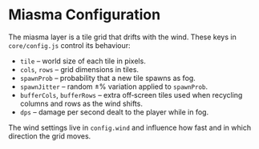 # Miasma Configuration

The miasma layer is a tile grid that drifts with the wind.
These keys in `core/config.js` control its behaviour:

- `tile` – world size of each tile in pixels.
- `cols`, `rows` – grid dimensions in tiles.
- `spawnProb` – probability that a new tile spawns as fog.
- `spawnJitter` – random ±% variation applied to `spawnProb`.
- `bufferCols`, `bufferRows` – extra off‑screen tiles used when recycling
  columns and rows as the wind shifts.
- `dps` – damage per second dealt to the player while in fog.

The wind settings live in `config.wind` and influence how fast and in
which direction the grid moves.
